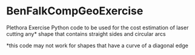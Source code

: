 # BenFalkCompGeoExercise
Plethora Exercise
Python code to be used for the cost estimation of laser cutting any* shape that contains straight sides and circular arcs

*this code may not work for shapes that have a curve of a diagonal edge
